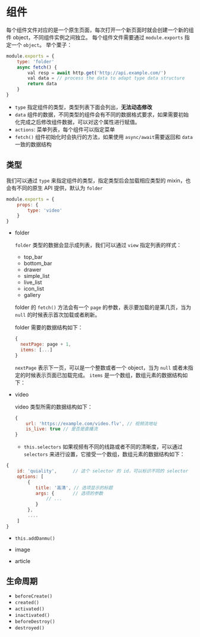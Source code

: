 # 组件

每个组件文件对应的是一个原生页面，每次打开一个新页面时就会创建一个新的组件 object，不同组件实例之间独立。
每个组件文件需要通过 `module.exports` 指定一个 `object`。
举个栗子：
```javascript
module.exports = {
    type: 'folder'
    async fetch() {
        val resp = await http.get('http://api.example.com/')
        val data = // process the data to adapt type data structure
        return data
    }
}
```
- `type` 指定组件的类型，类型列表下面会列出，__无法动态修改__
- `data` 组件的数据，不同类型的组件会有不同的数据格式要求，如果需要初始化完成之后修改组件数据，可以对这个属性进行赋值。
- `actions`: 菜单列表，每个组件可以指定菜单
- `fetch()` 组件初始化时会执行的方法，如果使用 `async/await`需要返回和 `data` 一致的数据结构

## 类型
我们可以通过 `type` 来指定组件的类型，指定类型后会加载相应类型的 mixin，也会有不同的原生 API 提供，默认为 `folder`
```javascript
module.exports = {
    props: {
        type: 'video'
    }
}
```
- folder
  
  `folder` 类型的数据会显示成列表，我们可以通过 `view` 指定列表的样式：
  - top_bar
  - bottom_bar
  - drawer
  - simple_list
  - live_list
  - icon_list
  - gallery

  folder 的 `fetch()` 方法会有一个 `page` 的参数，表示要加载的是第几页，当为 `null` 的时候表示首次加载或者刷新。
  
  folder 需要的数据结构如下：
  ```javascript
  {
    nextPage: page + 1,
    items: [...]
  }
  ```
  `nextPage` 表示下一页，可以是一个整数或者一个 object，当为 `null` 或者未指定的时候表示页面已加载完成。
  `items` 是一个数组，数组元素的数据结构如下：

  
- video
  
  video 类型所需的数据结构如下：
  ```javascript
  {
      url: 'https://example.com/video.flv', // 视频流地址
      is_live: true // 是否是直播流
  }
  ```
  - `this.selectors`
如果视频有不同的线路或者不同的清晰度，可以通过 `selectors` 来进行设置，它接受一个数组，数组元素的数据结构如下：
 ```javascript
 {
     id: 'quiality',      // 这个 selector 的 id，可以标识不同的 selector
     options: [
         {
            title: '高清', // 选项显示的标题
            args: {       // 选项的参数
                // ... 
            }
         },
         ....
     ]
 }
 ```

  - `this.addDanmu()`
  
- image

- article
  
## 生命周期
 - `beforeCreate()`
 - `created()`
 - `activated()`
 - `inactivated()`
 - `beforeDestroy()`
 - `destroyed()`